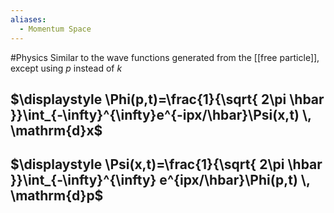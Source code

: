 ```yaml
---
aliases:
  - Momentum Space
---
```

#Physics 
Similar to the wave functions generated from the [[free particle]], except using $\displaystyle p$ instead of $\displaystyle k$
## $\displaystyle \Phi(p,t)=\frac{1}{\sqrt{ 2\pi \hbar }}\int_{-\infty}^{\infty}e^{-ipx/\hbar}\Psi(x,t) \, \mathrm{d}x$
## $\displaystyle \Psi(x,t)=\frac{1}{\sqrt{ 2\pi \hbar }}\int_{-\infty}^{\infty} e^{ipx/\hbar}\Phi(p,t) \, \mathrm{d}p$